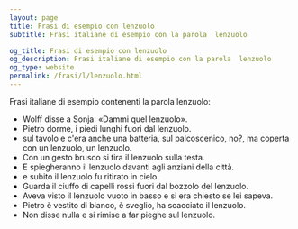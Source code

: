 ```yaml
---
layout: page
title: Frasi di esempio con lenzuolo 
subtitle: Frasi italiane di esempio con la parola  lenzuolo

og_title: Frasi di esempio con lenzuolo 
og_description: Frasi italiane di esempio con la parola  lenzuolo
og_type: website
permalink: /frasi/l/lenzuolo.html
---
```


Frasi italiane di esempio contenenti la parola lenzuolo:


- Wolff disse a Sonja: «Dammi quel lenzuolo».
- Pietro dorme, i piedi lunghi fuori dal lenzuolo.
- sul tavolo e c'era anche una batteria, sul palcoscenico, no?, ma coperta con un lenzuolo, un lenzuolo.
- Con un gesto brusco si tira il lenzuolo sulla testa.
- E spiegheranno il lenzuolo davanti agli anziani della città.
- e subito il lenzuolo fu ritirato in cielo.
- Guarda il ciuffo di capelli rossi fuori dal bozzolo del lenzuolo.
- Aveva visto il lenzuolo vuoto in basso e si era chiesto se lei sapeva.
- Pietro è vestito di bianco, è sveglio, ha scacciato il lenzuolo.
- Non disse nulla e si rimise a far pieghe sul lenzuolo.
